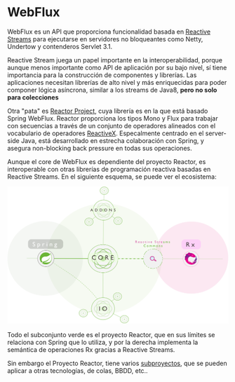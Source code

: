 # WebFlux

WebFlux es un API que proporciona funcionalidad basada en [Reactive Streams](https://www.reactive-streams.org/) para ejecutarse en servidores no bloqueantes como Netty, Undertow y contenderos Servlet 3.1.

Reactive Stream juega un papel importante en la interoperabilidad, porque aunque menos importante como API de aplicación por su bajo nivel, sí tiene importancia para la construcción de componentes y librerías. Las aplicaciones necesitan librerías de alto nivel y más enriquecidas para poder componer lógica asíncrona, similar a los streams de Java8, **pero no solo para colecciones**

Otra "pata" es [Reactor Project](https://projectreactor.io/), cuya librería es en la que está basado Spring WebFlux. Reactor proporciona los tipos Mono y Flux para trabajar con secuencias a través de un conjunto de operadores alineados con el vocabulario de operadores [ReactiveX](http://reactivex.io/). Especalmente centrado en el server-side Java, está desarrollado en estrecha colaboración con Spring, y asegura non-blocking back pressure en todas sus operaciones.

Aunque el core de WebFlux es dependiente del proyecto Reactor, es interoperable con otras librerías de programación reactiva basadas en Reactive Streams. En el siguiente esquema, se puede ver el ecosistema:

![context Spring WebFlux](./imagenes/contexto-webflux.png)

Todo el subconjunto verde es el proyecto Reactor, que en sus límites se relaciona con Spring que lo utiliza, y por la derecha implementa la semántica de operaciones Rx gracias a Reactive Streams.

Sin embargo el Proyecto Reactor, tiene varios [subproyectos](https://projectreactor.io/docs), que se pueden aplicar a otras tecnologías, de colas, BBDD, etc..
